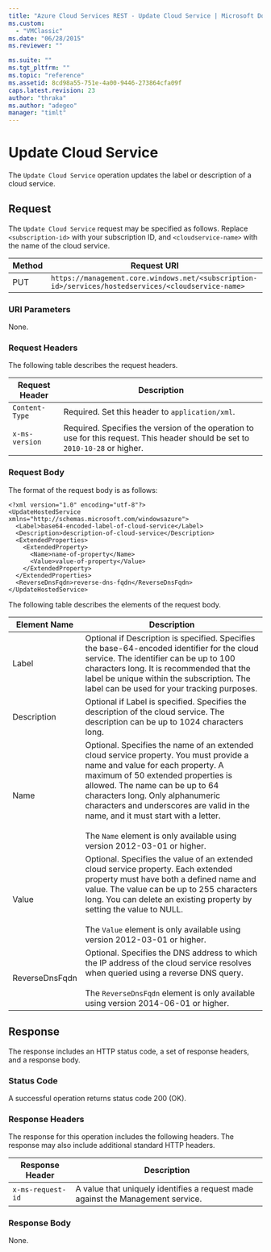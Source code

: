 ```yaml
---
title: "Azure Cloud Services REST - Update Cloud Service | Microsoft Docs"
ms.custom: 
  - "VMClassic"
ms.date: "06/28/2015"
ms.reviewer: ""

ms.suite: ""
ms.tgt_pltfrm: ""
ms.topic: "reference"
ms.assetid: 8cd98a55-751e-4a00-9446-273864cfa09f
caps.latest.revision: 23
author: "thraka"
ms.author: "adegeo"
manager: "timlt"
---
```

# Update Cloud Service
The `Update Cloud Service` operation updates the label or description of a cloud service.  
  
## Request  
 The `Update Cloud Service` request may be specified as follows. Replace `<subscription-id>` with your subscription ID, and `<cloudservice-name>` with the name of the cloud service.  
  
|Method|Request URI|  
|------------|-----------------|  
|PUT|`https://management.core.windows.net/<subscription-id>/services/hostedservices/<cloudservice-name>`|  
  
### URI Parameters  
 None.  
  
### Request Headers  
 The following table describes the request headers.  
  
|Request Header|Description|  
|--------------------|-----------------|  
|`Content-Type`|Required. Set this header to `application/xml`.|  
|`x-ms-version`|Required. Specifies the version of the operation to use for this request. This header should be set to `2010-10-28` or higher.|  
  
### Request Body  
 The format of the request body is as follows:  
  
```  
<?xml version="1.0" encoding="utf-8"?>  
<UpdateHostedService xmlns="http://schemas.microsoft.com/windowsazure">  
  <Label>base64-encoded-label-of-cloud-service</Label>  
  <Description>description-of-cloud-service</Description>  
  <ExtendedProperties>  
    <ExtendedProperty>  
      <Name>name-of-property</Name>  
      <Value>value-of-property</Value>  
    </ExtendedProperty>  
  </ExtendedProperties>    
  <ReverseDnsFqdn>reverse-dns-fqdn</ReverseDnsFqdn>  
</UpdateHostedService>  
```  
  
 The following table describes the elements of the request body.  
  
|Element Name|Description|  
|------------------|-----------------|  
|Label|Optional if Description is specified. Specifies the base-64-encoded identifier for the cloud service. The identifier can be up to 100 characters long. It is recommended that the label be unique within the subscription. The label can be used for your tracking purposes.|  
|Description|Optional if Label is specified. Specifies the description of the cloud service. The description can be up to 1024 characters long.|  
|Name|Optional. Specifies the name of an extended cloud service property. You must provide a name and value for each property. A maximum of 50 extended properties is allowed. The name can be up to 64 characters long. Only alphanumeric characters and underscores are valid in the name, and it must start with a letter.<br /><br /> The `Name` element is only available using version 2012-03-01 or higher.|  
|Value|Optional. Specifies the value of an extended cloud service property. Each extended property must have both a defined name and value. The value can be up to 255 characters long. You can delete an existing property by setting the value to NULL.<br /><br /> The `Value` element is only available using version 2012-03-01 or higher.|  
|ReverseDnsFqdn|Optional. Specifies the DNS address to which the IP address of the cloud service resolves when queried using a reverse DNS query.<br /><br /> The `ReverseDnsFqdn` element is only available using version 2014-06-01 or higher.|  
  
## Response  
 The response includes an HTTP status code, a set of response headers, and a response body.  
  
### Status Code  
 A successful operation returns status code 200 (OK).  
  
### Response Headers  
 The response for this operation includes the following headers. The response may also include additional standard HTTP headers.  
  
|Response Header|Description|  
|---------------------|-----------------|  
|`x-ms-request-id`|A value that uniquely identifies a request made against the Management service.|  
  
### Response Body  
 None.